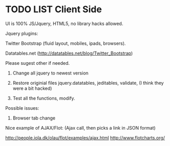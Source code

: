 TODO LIST Client Side
=========

UI is 100% JS/Jquery, HTML5, no library hacks allowed. 

Jquery plugins:
  
  Twitter Bootstrap (fluid layout, mobiles, ipads, browsers). 
  
  Datatables.net (http://datatables.net/blog/Twitter_Bootstrap)
  

Please sugest other if needed.


1. Change all jquery to newest version

2. Restore originial files jquery.datatables, jeditables, validate, (I think they were a bit hacked)

3. Test all the functions, modify.

Possible issues: 

1. Browser tab change

Nice example of AJAX/Flot: (Ajax call, then picks a link in JSON format)

http://people.iola.dk/olau/flot/examples/ajax.html
http://www.flotcharts.org/

